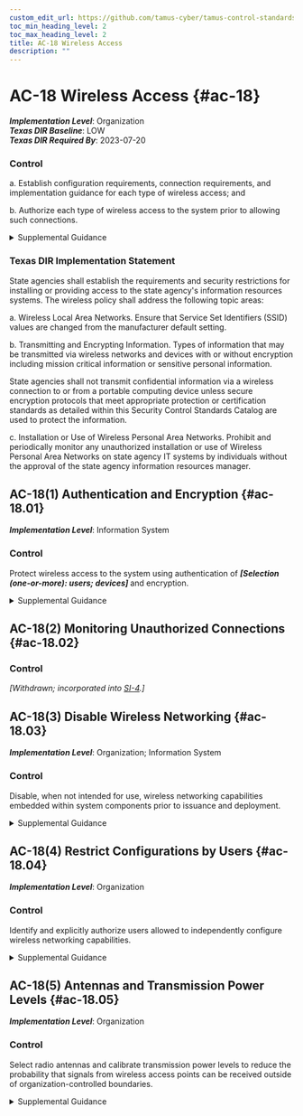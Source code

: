 ```yaml
---
custom_edit_url: https://github.com/tamus-cyber/tamus-control-standards/tree/main/content/tamus.edu/TAMUS_profile.yaml
toc_min_heading_level: 2
toc_max_heading_level: 2
title: AC-18 Wireless Access
description: ""
---
```


# AC-18 Wireless Access {#ac-18}

_**Implementation Level**_: Organization\
_**Texas DIR Baseline**_: LOW\
_**Texas DIR Required By**_: 2023-07-20

### Control



a. Establish configuration requirements, connection requirements, and implementation guidance for each type of wireless access; and

b. Authorize each type of wireless access to the system prior to allowing such connections.


<details><summary>Supplemental Guidance</summary>Wireless technologies include microwave, packet radio (ultra-high frequency or very high frequency), 802.11x, and Bluetooth. Wireless networks use authentication protocols that provide authenticator protection and mutual authentication.</details>

### Texas DIR Implementation Statement



State agencies shall establish the requirements and security restrictions for installing or providing access to the state agency's information resources systems. The wireless policy shall address the following topic areas:

a. Wireless Local Area Networks. Ensure that Service Set Identifiers (SSID) values are changed from the manufacturer default setting.

b. Transmitting and Encrypting Information. Types of information that may be transmitted via wireless networks and devices with or without encryption including mission critical information or sensitive personal information.

State agencies shall not transmit confidential information via a wireless connection to or from a portable computing device unless secure encryption protocols that meet appropriate protection or certification standards as detailed within this Security Control Standards Catalog are used to protect the information.

c. Installation or Use of Wireless Personal Area Networks. Prohibit and periodically monitor any unauthorized installation or use of Wireless Personal Area Networks on state agency IT systems by individuals without the approval of the state agency information resources manager.



## AC-18(1) Authentication and Encryption {#ac-18.01}

_**Implementation Level**_: Information System

### Control

Protect wireless access to the system using authentication of <strong title="ac-18.01_odp"> <em>[Selection (one-or-more): users; devices]</em> </strong> and encryption.


<details><summary>Supplemental Guidance</summary>Wireless networking capabilities represent a significant potential vulnerability that can be exploited by adversaries. To protect systems with wireless access points, strong authentication of users and devices along with strong encryption can reduce susceptibility to threats by adversaries involving wireless technologies.</details>


## AC-18(2) Monitoring Unauthorized Connections {#ac-18.02}

### Control

<em>[Withdrawn; incorporated into [SI-4](/catalog/si/si-04).]</em>



## AC-18(3) Disable Wireless Networking {#ac-18.03}

_**Implementation Level**_: Organization; Information System

### Control

Disable, when not intended for use, wireless networking capabilities embedded within system components prior to issuance and deployment.


<details><summary>Supplemental Guidance</summary>Wireless networking capabilities that are embedded within system components represent a significant potential vulnerability that can be exploited by adversaries. Disabling wireless capabilities when not needed for essential organizational missions or functions can reduce susceptibility to threats by adversaries involving wireless technologies.</details>


## AC-18(4) Restrict Configurations by Users {#ac-18.04}

_**Implementation Level**_: Organization

### Control

Identify and explicitly authorize users allowed to independently configure wireless networking capabilities.


<details><summary>Supplemental Guidance</summary>Organizational authorizations to allow selected users to configure wireless networking capabilities are enforced, in part, by the access enforcement mechanisms employed within organizational systems.</details>


## AC-18(5) Antennas and Transmission Power Levels {#ac-18.05}

_**Implementation Level**_: Organization

### Control

Select radio antennas and calibrate transmission power levels to reduce the probability that signals from wireless access points can be received outside of organization-controlled boundaries.


<details><summary>Supplemental Guidance</summary>Actions that may be taken to limit unauthorized use of wireless communications outside of organization-controlled boundaries include reducing the power of wireless transmissions so that the transmissions are less likely to emit a signal that can be captured outside of the physical perimeters of the organization, employing measures such as emissions security to control wireless emanations, and using directional or beamforming antennas that reduce the likelihood that unintended receivers will be able to intercept signals. Prior to taking such mitigating actions, organizations can conduct periodic wireless surveys to understand the radio frequency profile of organizational systems as well as other systems that may be operating in the area.</details>
